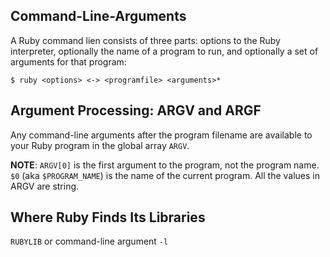 
## Command-Line-Arguments

A Ruby command lien consists of three parts: options to the Ruby interpreter, optionally the name of a program to run, and optionally a set of arguments for that program:

    $ ruby <options> <-> <programfile> <arguments>*

## Argument Processing: ARGV and ARGF

Any command-line arguments after the program filename are available to your Ruby program in the global array `ARGV`.

**NOTE**: `ARGV[0]` is the first argument to the program, not the program name. `$0` (aka `$PROGRAM_NAME`) is the name of the current program. All the values in ARGV are string.

## Where Ruby Finds Its Libraries

`RUBYLIB` or command-line argument `-l`
